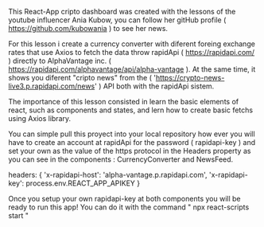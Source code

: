 This React-App cripto dashboard was created with the lessons of the youtube influencer Ania Kubow, you can follow her gitHub profile ( https://github.com/kubowania ) to see her news.

For this lesson i create a currency converter with diferent foreing exchange rates that use Axios to fetch the data throw rapidApi ( https://rapidapi.com/ ) directly to AlphaVantage inc. ( https://rapidapi.com/alphavantage/api/alpha-vantage ). At the same time, it shows you diferent "cripto news" from the ( 'https://crypto-news-live3.p.rapidapi.com/news' ) API both with the rapidApi sistem.

The importance of this lesson consisted in learn the basic elements of react, such as components and states, and lern how to create basic fetchs using Axios library.

You can simple pull this proyect into your local repository how ever you will have to create an account at rapidApi for the password ( rapidapi-key ) and set your own as the value of the https protocol in the Headers property as you can see in the components : CurrencyConverter and NewsFeed.

headers: {
    'x-rapidapi-host': 'alpha-vantage.p.rapidapi.com',
    'x-rapidapi-key': process.env.REACT_APP_APIKEY
}

Once you setup your own rapidapi-key at both components you will be ready to run this app!
You can do it with the command " npx react-scripts start "